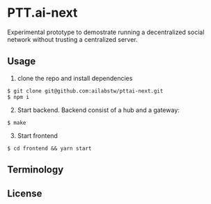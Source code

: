 # PTT.ai-next

Experimental prototype to demostrate running a decentralized social network without trusting a centralized server.

## Usage

1. clone the repo and install dependencies

```
$ git clone git@github.com:ailabstw/pttai-next.git
$ npm i
```

2. Start backend. Backend consist of a hub and a gateway:

```
$ make
```

3. Start frontend
```
$ cd frontend && yarn start
```

## Terminology

## License